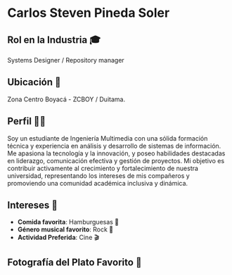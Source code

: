 # Carlos Steven Pineda Soler

## Rol en la Industria 🎓
Systems Designer / Repository manager

## Ubicación 📍
Zona Centro Boyacá - ZCBOY / Duitama.

## Perfil 👨‍🎓
Soy un estudiante de Ingeniería Multimedia con una sólida formación técnica y experiencia en análisis y desarrollo de sistemas de información. Me apasiona la tecnología y la innovación, y poseo habilidades destacadas en liderazgo, comunicación efectiva y gestión de proyectos. Mi objetivo es contribuir activamente al crecimiento y fortalecimiento de nuestra universidad, representando los intereses de mis compañeros y promoviendo una comunidad académica inclusiva y dinámica.

## Intereses 🎯
- **Comida favorita**: Hamburguesas 🍔
- **Género musical favorito**: Rock 🎸
- **Actividad Preferida**: Cine 🎬

## Fotografía del Plato Favorito 📸


